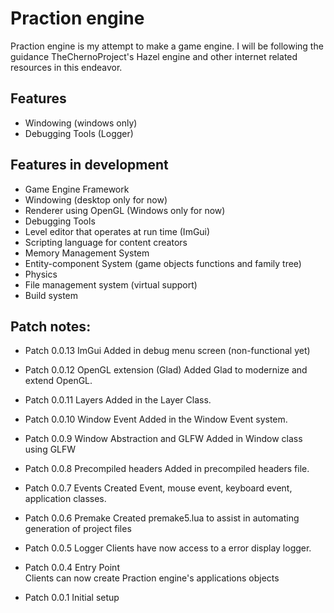 # Praction engine

Praction engine is my attempt to make a game engine. I will be following the guidance TheChernoProject's Hazel engine and other internet related resources in this endeavor. 

## Features
* Windowing (windows only)
* Debugging Tools (Logger)

## Features in development
* Game Engine Framework
* Windowing (desktop only for now)
* Renderer using OpenGL (Windows only for now)
* Debugging Tools
* Level editor that operates at run time (ImGui)
* Scripting language for content creators
* Memory Management System
* Entity-component System (game objects functions and family tree)
* Physics
* File management system (virtual support)
* Build system

## Patch notes:
* Patch 0.0.13 ImGui
Added in debug menu screen (non-functional yet)

* Patch 0.0.12 OpenGL extension (Glad)
Added Glad to modernize and extend OpenGL.

* Patch 0.0.11 Layers
Added in the Layer Class.

* Patch 0.0.10 Window Event
Added in the Window Event system.

* Patch 0.0.9 Window Abstraction and GLFW
Added in Window class using GLFW

* Patch 0.0.8 Precompiled headers
Added in precompiled headers file. 

* Patch 0.0.7 Events
Created Event, mouse event, keyboard event, application classes.

* Patch 0.0.6 Premake
Created premake5.lua to assist in automating generation of project files 

* Patch 0.0.5 Logger
Clients have now access to a error display logger. 

* Patch 0.0.4 Entry Point  
Clients can now create Praction engine's applications objects

* Patch 0.0.1 Initial setup